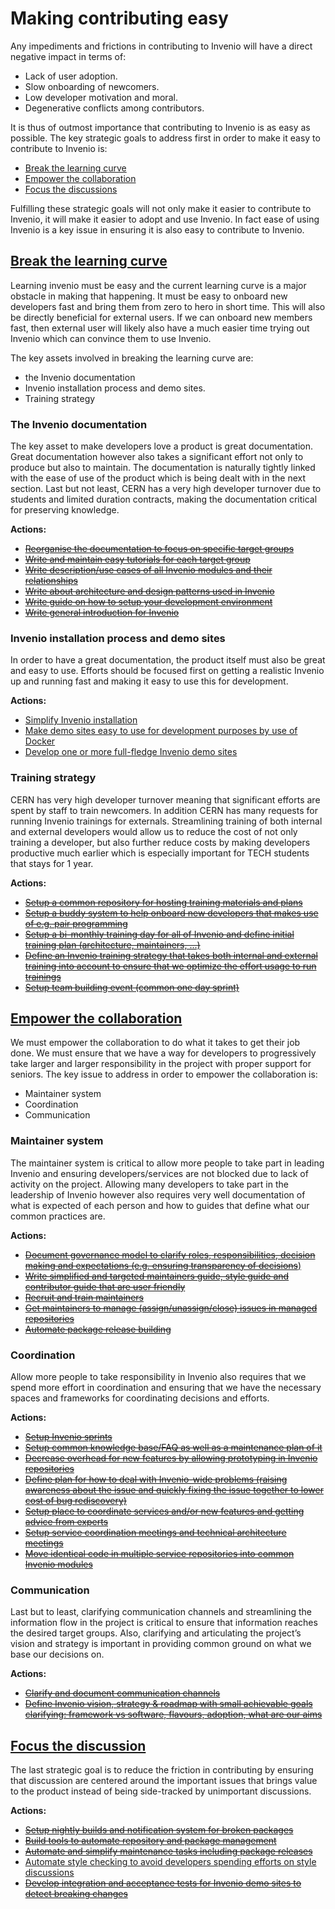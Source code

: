 # Making contributing easy

Any impediments and frictions in contributing to Invenio will have a direct
negative impact in terms of:

- Lack of user adoption.
- Slow onboarding of newcomers.
- Low developer motivation and moral.
- Degenerative conflicts among contributors.

It is thus of outmost importance that contributing to Invenio is as easy as
possible. The key strategic goals to address first in order to make it easy to
contribute to Invenio is:

- [Break the learning curve](https://github.com/inveniosoftware/opensource/projects/1)
- [Empower the collaboration](https://github.com/inveniosoftware/opensource/projects/2)
- [Focus the discussions](https://github.com/inveniosoftware/opensource/projects/3)

Fulfilling these strategic goals will not only make it easier to contribute to
Invenio, it will make it easier to adopt and use Invenio. In fact ease of using
Invenio is a key issue in ensuring it is also easy to contribute to Invenio.

## [Break the learning curve](https://github.com/inveniosoftware/opensource/projects/1)

Learning invenio must be easy and the current learning curve is a major
obstacle in making that happening. It must be easy to onboard new developers
fast and bring them from zero to hero in short time. This will also be directly
beneficial for external users. If we can onboard new members fast, then
external user will likely also have a much easier time trying out Invenio which
can convince them to use Invenio.

The key assets involved in breaking the learning curve are:

- the Invenio documentation
- Invenio installation process and demo sites.
- Training strategy

### The Invenio documentation

The key asset to make developers love a product is great documentation. Great
documentation however also takes a significant effort not only to produce but
also to maintain. The documentation is naturally tightly linked with the ease
of use of the product which is being dealt with in the next section. Last but
not least, CERN has a very high developer turnover due to students and limited
duration contracts, making the documentation critical for preserving knowledge.

**Actions:**

- [~~Reorganise the documentation to focus on specific target groups~~](https://github.com/inveniosoftware/opensource/issues/12)
- [~~Write and maintain easy tutorials for each target group~~](https://github.com/inveniosoftware/opensource/issues/13)
- [~~Write description/use cases of all Invenio modules and their relationships~~](https://github.com/inveniosoftware/opensource/issues/14)
- [~~Write about architecture and design patterns used in Invenio~~](https://github.com/inveniosoftware/opensource/issues/15)
- [~~Write guide on how to setup your development environment~~](https://github.com/inveniosoftware/opensource/issues/16)
- [~~Write general introduction for Invenio~~](https://github.com/inveniosoftware/opensource/issues/17)

### Invenio installation process and demo sites

In order to have a great documentation, the product itself must also be great
and easy to use. Efforts should be focused first on getting a realistic Invenio
up and running fast and making it easy to use this for development.

**Actions:**

- [Simplify Invenio installation](https://github.com/inveniosoftware/opensource/issues/18)
- [Make demo sites easy to use for development purposes by use of Docker](https://github.com/inveniosoftware/opensource/issues/19)
- [Develop one or more full-fledge Invenio demo sites](https://github.com/inveniosoftware/opensource/issues/20)

### Training strategy

CERN has very high developer turnover meaning that significant efforts are
spent by staff to train newcomers. In addition CERN has many requests for
running Invenio trainings for externals. Streamlining training of both internal
and external developers would allow us to reduce the cost of not only training
a developer, but also further reduce costs by making developers productive much
earlier which is especially important for TECH students that stays for 1 year.

**Actions:**

- [~~Setup a common repository for hosting training materials and plans~~](https://github.com/inveniosoftware/opensource/issues/21)
- [~~Setup a buddy system to help onboard new developers that makes use of e.g. pair programming~~](https://github.com/inveniosoftware/opensource/issues/2)
- [~~Setup a bi-monthly training day for all of Invenio and define initial training plan (architecture, maintainers, ...)~~](https://github.com/inveniosoftware/opensource/issues/22)
- [~~Define an Invenio training strategy that takes both internal and external training into account to ensure that we optimize the effort usage to run trainings~~](https://github.com/inveniosoftware/opensource/issues/23)
- [~~Setup team building event (common one day sprint)~~](https://github.com/inveniosoftware/opensource/issues/24)

## [Empower the collaboration](https://github.com/inveniosoftware/opensource/projects/2)

We must empower the collaboration to do what it takes to get their job done. We
must ensure that we have a way for developers to progressively take larger and
larger responsibility in the project with proper support for seniors. The key
issue to address in order to empower the collaboration is:

- Maintainer system
- Coordination
- Communication

### Maintainer system

The maintainer system is critical to allow more people to take part in leading
Invenio and ensuring developers/services are not blocked due to lack of
activity on the project. Allowing many developers to take part in the
leadership of Invenio however also requires very well documentation of what is
expected of each person and how to guides that define what our common practices
are.

**Actions:**

- [~~Document governance model to clarify roles, responsibilities, decision making and expectations (e.g. ensuring transparency of decisions~~)](https://github.com/inveniosoftware/opensource/issues/25)
- [~~Write simplified and targeted maintainers guide, style guide and contributor guide that are user friendly~~](https://github.com/inveniosoftware/opensource/issues/1)
- [~~Recruit and train maintainers~~](https://github.com/inveniosoftware/opensource/issues/27)
- [~~Get maintainers to manage (assign/unassign/close) issues in managed repositories~~](https://github.com/inveniosoftware/opensource/issues/28)
- [~~Automate package release building~~](https://github.com/inveniosoftware/opensource/issues/29)

### Coordination

Allow more people to take responsibility in Invenio also requires that we spend
more effort in coordination and ensuring that we have the necessary spaces and
frameworks for coordinating decisions and efforts.

**Actions:**

- [~~Setup Invenio sprints~~](https://github.com/inveniosoftware/opensource/issues/30)
- [~~Setup common knowledge base/FAQ as well as a maintenance plan of it~~](https://github.com/inveniosoftware/opensource/issues/31)
- [~~Decrease overhead for new features by allowing prototyping in Invenio repositories~~](https://github.com/inveniosoftware/opensource/issues/32)
- [~~Define plan for how to deal with Invenio-wide problems (raising awareness about the issue and quickly fixing the issue together to lower cost of bug rediscovery)~~](https://github.com/inveniosoftware/opensource/issues/33)
- [~~Setup place to coordinate services and/or new features and getting advice from experts~~](https://github.com/inveniosoftware/opensource/issues/34)
- [~~Setup service coordination meetings and technical architecture meetings~~](https://github.com/inveniosoftware/opensource/issues/35)
- [~~Move identical code in multiple service repositories into common Invenio modules~~](https://github.com/inveniosoftware/opensource/issues/36)

### Communication

Last but to least, clarifying communication channels and streamlining the
information flow in the project is critical to ensure that information reaches
the desired target groups. Also, clarifying and articulating the project’s
vision and strategy is important in providing common ground on what we base our
decisions on.

**Actions:**

- [~~Clarify and document communication channels~~](https://github.com/inveniosoftware/opensource/issues/37)
- [~~Define Invenio vision, strategy & roadmap with small achievable goals clarifying: framework vs software, flavours, adoption, what are our aims~~](https://github.com/inveniosoftware/opensource/issues/38)

## [Focus the discussion](https://github.com/inveniosoftware/opensource/projects/3)

The last strategic goal is to reduce the friction in contributing by ensuring
that discussion are centered around the important issues that brings value to
the product instead of being side-tracked by unimportant discussions.

**Actions:**

- [~~Setup nightly builds and notification system for broken packages~~](https://github.com/inveniosoftware/opensource/issues/39)
- [~~Build tools to automate repository and package management~~](https://github.com/inveniosoftware/opensource/issues/40)
- [~~Automate and simplify maintenance tasks including package releases~~](https://github.com/inveniosoftware/opensource/issues/41)
- [Automate style checking to avoid developers spending efforts on style discussions](https://github.com/inveniosoftware/opensource/issues/42)
- [~~Develop integration and acceptance tests for Invenio demo sites to detect breaking changes~~](https://github.com/inveniosoftware/opensource/issues/43)
